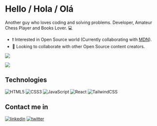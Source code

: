 # Hello / Hola / Olá

Another guy who loves coding and solving problems. Developer, Amateur Chess Player and Books Lover. 💻

- ❗ Interested in Open Source world (Currently collaborating with [MDN](https://github.com/mdn)).
- 🤝 Looking to collaborate with other Open Source content creators.

![](https://komarev.com/ghpvc/?username=vallejoanderson&color=blue&label=Profile+Views)

![](https://github-readme-stats.vercel.app/api?username=vallejoanderson&show_icons=true&theme=github_dark)

## Technologies

![HTML5](https://img.shields.io/badge/html5-%23E34F26.svg?style=for-the-badge&logo=html5&logoColor=white)
![CSS3](https://img.shields.io/badge/css3-%231572B6.svg?style=for-the-badge&logo=css3&logoColor=white)
![JavaScript](https://img.shields.io/badge/javascript-%23323330.svg?style=for-the-badge&logo=javascript&logoColor=%23F7DF1E)
![React](https://img.shields.io/badge/react-%2320232a.svg?style=for-the-badge&logo=react&logoColor=%2361DAFB)
![TailwindCSS](https://img.shields.io/badge/tailwindcss-%2338B2AC.svg?style=for-the-badge&logo=tailwind-css&logoColor=white)

## Contact me in


[![linkedin](https://img.shields.io/badge/linkedin-0A66C2?style=for-the-badge&logo=linkedin&logoColor=white)](https://www.linkedin.com/in/anderson-vallejo-643367a2/.)
[![twitter](https://img.shields.io/badge/twitter-1DA1F2?style=for-the-badge&logo=twitter&logoColor=white)](https://twitter.com/vallejoaa)

<!--
**Vallejoanderson/vallejoanderson** is a ✨ _special_ ✨ repository because its `README.md` (this file) appears on your GitHub profile.

Here are some ideas to get you started:

- 🔭 I’m currently working on ...
- 🌱 I’m currently learning ...
- 👯 I’m looking to collaborate on ...
- 🤔 I’m looking for help with ...
- 💬 Ask me about ...
- 📫 How to reach me: ...
- 😄 Pronouns: ...
- ⚡ Fun fact: ...
-->
